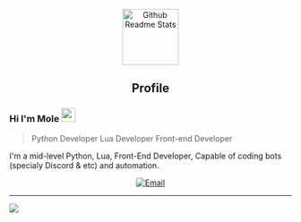 <p align="center">
 <img width="100px" src="https://icon-library.com/images/moon-icon-png/moon-icon-png-4.jpg" align="center" alt="Github Readme Stats" />
 <h2 align="center">Profile</h2>
</p>

### Hi I'm Mole <img width="25px" src="https://icon-library.com/images/moon-icon-png/moon-icon-png-4.jpg" alt="moon"/>
> Python Developer
> Lua Developer
> Front-end Developer

<div>
 <p>
I'm a mid-level Python, Lua, Front-End Developer, Capable of coding bots (specialy Discord & etc) and automation.
</p>
</div>

<p align="center">
<a href="mailto:mg236094@gmail.com"><img alt="Email" src="https://img.shields.io/badge/Email-mg236094%40gmail.com-blue"></a>
</p>


<hr>
<img src="https://64.media.tumblr.com/6c4f7db076098982a4ce262d0252031c/1faab7080893d854-a0/s540x810/b34d90651a5501006fd9e3936b9af136b08ed24a.gifv"/>
